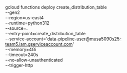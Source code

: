 gcloud functions deploy create_distribution_table \
--gen2 \
--region=us-east4 \
--runtime=python312 \
--source=. \
--entry-point=create_distribution_table \
--service-account='data-pipeline-user@musa5090s25-team5.iam.gserviceaccount.com' \
--memory=4Gi \
--timeout=240s \
--no-allow-unauthenticated \
--trigger-http